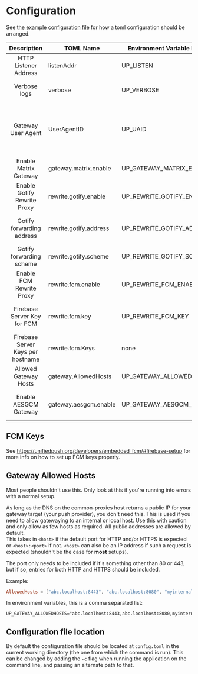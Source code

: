 # Configuration

See [the example configuration file](../example-config.toml) for how a toml configuration should be arranged.

| Description                       | TOML Name              | Environment Variable Name | Type                | More Info                                                                                                                                                           |
| :---:                             | ---                    | ---                       | ---                 | ---                                                                                                                                                                 |
| HTTP Listener Address             | listenAddr             | UP_LISTEN                 | string              | This doesn't have any effect inside docker.                                                                                                                         |
| Verbose logs                      | verbose                | UP_VERBOSE                | boolean             | Detailed logs or not. It is recommended to always set this to true.                                                                                                 |
| Gateway User Agent                | UserAgentID            | UP_UAID                   | string              | A user agent comment for gateway forwarded requests. Useful for debugging (and rate limits for big gateways). Example: "matrix.gateway.unifiedpush.org by unifiedpush.org" |
| Enable Matrix Gateway             | gateway.matrix.enable  | UP_GATEWAY_MATRIX_ENABLE  | boolean             |                                                                                                                                                                     |
| Enable Gotify Rewrite Proxy       | rewrite.gotify.enable  | UP_REWRITE_GOTIFY_ENABLE  | boolean             |                                                                                                                                                                     |
| Gotify forwarding address         | rewrite.gotify.address | UP_REWRITE_GOTIFY_ADDRESS | string              | What is the domain of your Gotify server. This has to be a `host:port` or `host` if you want the default port for the scheme.                                       |
| Gotify forwarding scheme          | rewrite.gotify.scheme  | UP_REWRITE_GOTIFY_SCHEME  | string              | `http` or `https`                                                                                                                                                   |
| Enable FCM Rewrite Proxy          | rewrite.fcm.enable     | UP_REWRITE_FCM_ENABLE     | boolean             |                                                                                                                                                                     |
| Firebase Server Key for FCM       | rewrite.fcm.key        | UP_REWRITE_FCM_KEY        | string              | An FCM request to any hostname will be forwarded with this key. Not recommended, use per hostname keys if possible.                                                 |
| Firebase Server Keys per hostname | rewrite.fcm.Keys       | none                      | map[hostname] = key | Specify the hostname that will be receiving requests and the key that request should be forwarded to.                                                               |
| Allowed Gateway Hosts             | gateway.AllowedHosts   | UP_GATEWAY_ALLOWEDHOSTS   | string list         | See relevant section below                                                                                                                                          |
| Enable AESGCM Gateway             | gateway.aesgcm.enable   | UP_GATEWAY_AESGCM_ENABLE   | boolean        | Enable the AESGCM gateway on /aesgcm to convert old webpush requests to UnifiedPush compatible ones                                                                                                                                          |

## FCM Keys

See <https://unifiedpush.org/developers/embedded_fcm/#firebase-setup> for more info on how to set up FCM keys properly.

## Gateway Allowed Hosts

Most people shouldn't use this. Only look at this if you're running into errors with a normal setup.

As long as the DNS on the common-proxies host returns a public IP for your gateway target (your push provider), you don't need this.
This is used if you need to allow gatewaying to an internal or local host. Use this with caution and only allow as few hosts as required. All public addresses are allowed by default.  
This takes in `<host>` if the default port for HTTP and/or HTTPS is expected or `<host>:<port>` if not.
`<host>` can also be an IP address if such a request is expected (shouldn't be the case for **most** setups).  

The port only needs to be included if it's something other than 80 or 443, but if so, entries for both HTTP and HTTPS should be included.

Example:
```toml
AllowedHosts = ["abc.localhost:8443", "abc.localhost:8080", "myinternaldomain.local"] 
```

In environment variables, this is a comma separated list:
```env
UP_GATEWAY_ALLOWEDHOSTS="abc.localhost:8443,abc.localhost:8080,myinternaldomain.local"
```

## Configuration file location

By default the configuration file should be located at `config.toml` in the current working directory (the one from which the command is run). This can be changed by adding the `-c` flag when running the application on the command line, and passing an alternate path to that.
